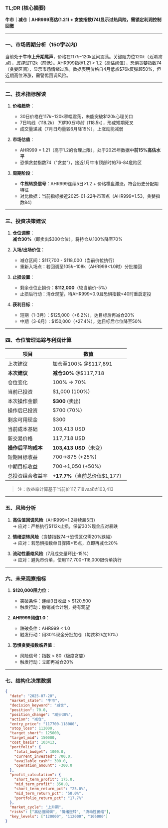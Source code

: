 ### TL;DR (核心摘要)  
**牛市｜减仓｜AHR999高估(1.21) + 贪婪指数(74)显示过热风险，需锁定利润控制回撤**

---

### 一、市场周期分析（150字以内）  
当前处于**牛市上升期尾声**，价格在$117k-$120k区间震荡。关键阻力位$120k（近期高点），支撑位$112k（前低）。AHR999指标1.21 > 1.2（高估阈值），恐惧贪婪指数74（贪婪区间），显示市场情绪过热。数据表明价格自4月低点$76k反弹超50%，但近期高位滞涨，需警惕回调风险。

---

### 二、技术指标解读  
1. **价格趋势**：  
   - 30日价格在$117k-$120k窄幅震荡，未能突破$120k心理关口  
   - 7日均线（$118.2k）下穿30日均线（$118.5k），形成短期死叉  
   - 成交量递减（7月日均量较6月降15%），上涨动能减弱  

2. **市场估值**：  
   - AHR999 = 1.21（高于1.2的合理上限），处于2025年数据中**前15%高估水平**  
   - 恐惧贪婪指数74（"贪婪"），接近1月牛市顶部时的76-84危险区  

3. **周期阶段**：  
   - **牛熊转换信号**：AHR999连续5日>1.2 + 价格横盘滞涨，符合历史分配期特征  
   - 对比数据：当前指标接近2025-01-22牛市顶点（AHR999=1.53，贪婪指数84）

---

### 三、投资决策建议  
1. **仓位调整**：  
   **减仓30%**（即卖出$300仓位），将持仓从100%降至70%  

2. **入场/出场价位**：  
   - 减仓区间：$117,700 - $118,000（当前价位执行）  
   - 重新入场点：若回调至$105k-$108k（AHR999<1.0时）分批接回  

3. **止损设置**：  
   - 剩余仓位止损价：**$112,000**（较当前价-5%）  
   - 止损后行动：清仓观望，待AHR999<0.9且恐惧指数<40时重启定投  

4. **获利目标**：  
   - 短期（1-3月）：$125,000（+6.2%），达目标后再减仓20%  
   - 中期（3-6月）：$150,000（+27.4%），达目标后仓位降至50%  

---

### 四、仓位管理追踪与利润计算  
| 项目                | 数值             |
|---------------------|------------------|
| 上次建议            | 加仓至100% @$117,891 |
| **本次建议**        | **减仓30%** @$117,718 |
| 仓位变化            | 100% → 70%       |
| 当前已投资          | $1,000 (100%)   |
| 本次操作金额        | **$300** (卖出)  |
| 操作后已投资        | $700 (70%)      |
| 剩余可用现金        | $300            |
| 当前成本基础        | 103,413 USD     |
| 新交易价格          | 117,718 USD     |
| **操作后平均成本**  | **103,413 USD**（未变）|
| 短期目标收益        | $700→$875 (+25%)|
| 中期目标收益        | $700→$1,050 (+50%)|
| 总投资组合收益率    | **+17.7%**（当前总价值$1,177）|

> 注：收益率计算基于当前价$117,718 vs 成本$103,413

---

### 五、风险分析  
1. **高估值回调风险**（AHR999>1.2持续超5日）  
   → 应对：严格执行$112k止损，保留30%现金应对暴跌  

2. **情绪逆转风险**（贪婪指数74→恐慌区仅需20%跌幅）  
   → 应对：若恐惧指数单日骤降>15点，立即再减仓20%  

3. **流动性萎缩风险**（7月成交量环比-15%）  
   → 应对：避免市价单，使用$117,700-$118,000限价单执行  

---

### 六、未来观察指标  
1. **$120,000阻力位**：  
   - 突破条件：连续3日收盘 > $120,500  
   - 触发行动：撤销减仓计划，持有观望  

2. **AHR999阈值1.0**：  
   - 跌破条件：AHR999 < 1.0  
   - 触发行动：用30%现金分批加仓（每跌$2k加10%）  

3. **恐惧贪婪指数临界值**：  
   - 风险信号：指数 > 80（极度贪婪）  
   - 触发行动：立即再减仓20%  

---

### 七、结构化决策数据  
```json
{
  "date": "2025-07-20",
  "market_state": "牛市",
  "decision_keyword": "减仓",
  "position": 70.0,
  "position_change": "减少30%",
  "action": "减仓",
  "entry_price": "117700-118000",
  "stop_loss": 112000,
  "target_short": 125000,
  "target_mid": 150000,
  "cost_basis": 103413,
  "portfolio": {
    "total_budget": 1000.0,
    "current_invested": 700.0,
    "available_cash": 300.0,
    "operation_amount": -300.0
  },
  "profit_calculation": {
    "short_term_profit": 175.0,
    "mid_term_profit": 350.0,
    "short_term_return_pct": "25.0%",
    "mid_term_return_pct": "50.0%",
    "portfolio_return_pct": "17.7%"
  },
  "market_cycle": "上升期",
  "risks": ["高估值回调", "情绪逆转", "流动性萎缩"],
  "key_levels": ["120000", "112000", "105000"]
}
```